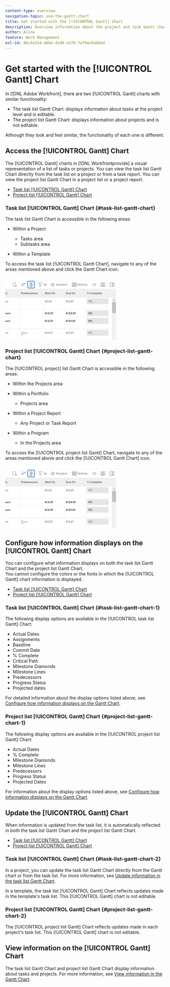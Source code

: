 ```yaml
---
content-type: overview
navigation-topic: use-the-gantt-chart
title: Get started with the [!UICONTROL Gantt] Chart
description: Overview information about the project and task Gantt charts in Adobe Workfront.
author: Alina
feature: Work Management
exl-id: 96c4e254-ebbe-41d8-a178-7a79ac0abbbd
---
```

# Get started with the [!UICONTROL Gantt] Chart

In [!DNL Adobe Workfront], there are two [!UICONTROL Gantt] charts with similar functionality:

* The task list Gantt Chart: displays information about tasks at the project level and is editable.
* The project list Gantt Chart: displays information about projects and is not editable.

Although they look and feel similar, the functionality of each one is different.

## Access the [!UICONTROL Gantt] Chart

The [!UICONTROL Gantt] charts in [!DNL Workfrontprovide] a visual representation of a list of tasks or projects. You can view the task list Gantt Chart directly from the task list on a project or from a task report. You can view the project list Gantt Chart in a project list or a project report.

* [Task list [!UICONTROL Gantt] Chart](#task-list-gantt-chart)
* [Project list [!UICONTROL Gantt] Chart](#project-list-gantt-chart)

### Task list [!UICONTROL Gantt] Chart {#task-list-gantt-chart}

The task list Gantt Chart is accessible in the following areas:

* Within a Project

   * Tasks area
   * Subtasks area

* Within a Template

To access the task list [!UICONTROL Gantt Chart], navigate to any of the areas mentioned above and click the Gantt Chart icon.

![](assets/qs-gantt-icon-on-task-list-highlighted-350x199.png)

### Project list [!UICONTROL Gantt] Chart {#project-list-gantt-chart}

The [!UICONTROL project] list Gantt Chart is accessible in the following areas:

* Within the Projects area
* Within a Portfolio

   * Projects area

* Within a Project Report

   * Any Project or Task Report

* Within a Program

   * In the Projects area

To access the [!UICONTROL project list Gantt] Chart, navigate to any of the areas mentioned above and click the [!UICONTROL Gantt Chart] icon.

![](assets/qs-gantt-icon-on-task-list-highlighted-350x199.png)

## Configure how information displays on the [!UICONTROL Gantt] Chart

You can configure what information displays on both the task list Gantt Chart and the project list Gantt Chart.\
You cannot configure the colors or the fonts in which the [!UICONTROL Gantt] chart information is displayed.

* [Task list [!UICONTROL Gantt] Chart](#task-list-gantt-chart)
* [Project list [!UICONTROL Gantt] Chart](#project-list-gantt-chart)

### Task list [!UICONTROL Gantt] Chart {#task-list-gantt-chart-1}

The following display options are available in the [!UICONTROL task list Gantt] Chart:

* Actual Dates
* Assignments
* Baseline
* Commit Date
* % Complete
* Critical Path
* Milestone Diamonds
* Milestone Lines
* Predecessors
* Progress Status
* Projected dates

For detailed information about the display options listed above, see [Configure how information displays on the Gantt Chart](../../../manage-work/gantt-chart/use-the-gantt-chart/configure-info-on-gantt-chart.md).

### Project list [!UICONTROL Gantt] Chart {#project-list-gantt-chart-1}

The following display options are available in the [!UICONTROL project list Gantt] Chart:

* Actual Dates
* % Complete
* Milestone Diamonds
* Milestone Lines
* Predecessors
* Progress Status
* Projected Dates

For information about the display options listed above, see [Configure how information displays on the Gantt Chart](../../../manage-work/gantt-chart/use-the-gantt-chart/configure-info-on-gantt-chart.md).

## Update the [!UICONTROL Gantt] Chart

When information is updated from the task list, it is automatically reflected in both the task list Gantt Chart and the project list Gantt Chart.

* [Task list [!UICONTROL Gantt] Chart](#task-list-gantt-chart)
* [Project list [!UICONTROL Gantt] Chart](#project-list-gantt-chart)

### Task list [!UICONTROL Gantt] Chart {#task-list-gantt-chart-2}

In a project, you can update the task list Gantt Chart directly from the Gantt chart or from the task list. For more information, see [Update information in the task list Gantt Chart](../../../manage-work/gantt-chart/use-the-gantt-chart/update-info-task-list-gantt.md).

In a template, the task list [!UICONTROL Gantt] Chart reflects updates made in the template's task list. This [!UICONTROL Gantt] chart is not editable.

### Project list [!UICONTROL Gantt] Chart {#project-list-gantt-chart-2}

The [!UICONTROL project list Gantt] Chart reflects updates made in each project's task list. This [!UICONTROL Gantt] chart is not editable.

## View information on the [!UICONTROL Gantt] Chart

The task list Gantt Chart and project list Gantt Chart display information about tasks and projects. For more information, see [View information in the Gantt Chart](../../../manage-work/gantt-chart/use-the-gantt-chart/view-info-in-gantt.md).
